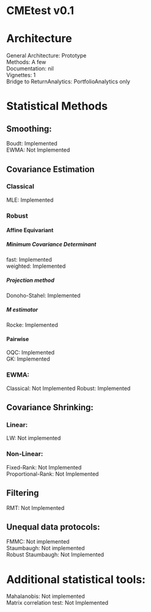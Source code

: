 CMEtest v0.1
============
# Architecture  
General Architecture: Prototype  
Methods: A few  
Documentation: nil  
Vignettes: 1  
Bridge to ReturnAnalytics: PortfolioAnalytics only  

# Statistical Methods

## Smoothing:

Boudt: Implemented  
EWMA: Not Implemented  

## Covariance Estimation

### Classical

MLE: Implemented  

### Robust

#### Affine Equivariant

##### Minimum Covariance Determinant

fast: Implemented  
weighted: Implemented  

##### Projection method
Donoho-Stahel: Implemented  

##### M estimator
Rocke: Implemented  

#### Pairwise
  
OQC: Implemented    
GK:  Implemented

### EWMA:
Classical: Not Implemented
Robust: Implemented

## Covariance Shrinking:  
### Linear:  
LW: Not implemented    
### Non-Linear: 
Fixed-Rank: Not Implemented    
Proportional-Rank: Not Implemented    

## Filtering
RMT: Not Implemented  

## Unequal data protocols:
FMMC: Not implemented    
Staumbaugh: Not implemented    
Robust Staumbaugh: Not Implemented  

# Additional statistical tools:

Mahalanobis: Not implemented  
Matrix correlation test: Not Implemented    
